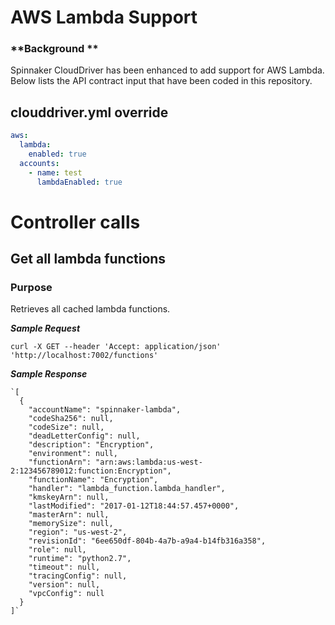 # AWS Lambda Support

### **Background **

Spinnaker CloudDriver has been enhanced to add support for AWS Lambda. Below lists the API contract input that have been coded in this repository.

## clouddriver.yml override ##

```yaml
aws:
  lambda:
    enabled: true
  accounts:
    - name: test
      lambdaEnabled: true
```

# Controller calls

## Get all lambda functions

### Purpose

Retrieves all cached lambda functions.

***Sample Request***

```
curl -X GET --header 'Accept: application/json'
'http://localhost:7002/functions'
```

***Sample Response***

```
`[
  {
    "accountName": "spinnaker-lambda",
    "codeSha256": null,
    "codeSize": null,
    "deadLetterConfig": null,
    "description": "Encryption",
    "environment": null,
    "functionArn": "arn:aws:lambda:us-west-2:123456789012:function:Encryption",
    "functionName": "Encryption",
    "handler": "lambda_function.lambda_handler",
    "kmskeyArn": null,
    "lastModified": "2017-01-12T18:44:57.457+0000",
    "masterArn": null,
    "memorySize": null,
    "region": "us-west-2",
    "revisionId": "6ee650df-804b-4a7b-a9a4-b14fb316a358",
    "role": null,
    "runtime": "python2.7",
    "timeout": null,
    "tracingConfig": null,
    "version": null,
    "vpcConfig": null
  }
]`
```
